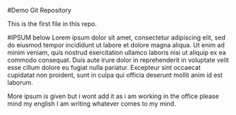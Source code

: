#Demo Git Repository

This is the first file in this repo.

#IPSUM below
Lorem ipsum dolor sit amet, consectetur adipiscing elit, 
sed do eiusmod tempor incididunt ut labore et dolore magna aliqua.
Ut enim ad minim veniam, quis nostrud exercitation 
ullamco laboris nisi ut aliquip ex ea commodo consequat. Duis aute irure 
dolor in reprehenderit in voluptate velit esse 
cillum dolore eu fugiat nulla pariatur. Excepteur 
sint occaecat cupidatat non proident, sunt in culpa qui officia 
deserunt mollit anim id est laborum.

More ipsum is given but i wont add it as i am working in the office please mind my english
I am writing whatever comes to my mind.
